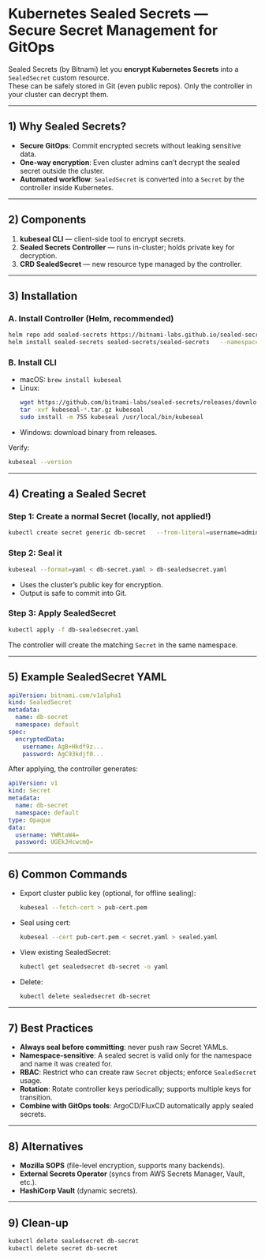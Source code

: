 # Kubernetes Sealed Secrets — Secure Secret Management for GitOps

Sealed Secrets (by Bitnami) let you **encrypt Kubernetes Secrets** into a `SealedSecret` custom resource.  
These can be safely stored in Git (even public repos). Only the controller in your cluster can decrypt them.

---

## 1) Why Sealed Secrets?

- **Secure GitOps**: Commit encrypted secrets without leaking sensitive data.
- **One-way encryption**: Even cluster admins can’t decrypt the sealed secret outside the cluster.
- **Automated workflow**: `SealedSecret` is converted into a `Secret` by the controller inside Kubernetes.

---

## 2) Components

1. **kubeseal CLI** — client-side tool to encrypt secrets.
2. **Sealed Secrets Controller** — runs in-cluster; holds private key for decryption.
3. **CRD SealedSecret** — new resource type managed by the controller.

---

## 3) Installation

### A. Install Controller (Helm, recommended)
```bash
helm repo add sealed-secrets https://bitnami-labs.github.io/sealed-secrets
helm install sealed-secrets sealed-secrets/sealed-secrets   --namespace kube-system
```

### B. Install CLI
- macOS: `brew install kubeseal`
- Linux:
  ```bash
  wget https://github.com/bitnami-labs/sealed-secrets/releases/download/v0.27.0/kubeseal-0.27.0-linux-amd64.tar.gz
  tar -xvf kubeseal-*.tar.gz kubeseal
  sudo install -m 755 kubeseal /usr/local/bin/kubeseal
  ```
- Windows: download binary from releases.

Verify:
```bash
kubeseal --version
```

---

## 4) Creating a Sealed Secret

### Step 1: Create a normal Secret (locally, not applied!)
```bash
kubectl create secret generic db-secret   --from-literal=username=admin   --from-literal=password=Pa$$w0rd   --dry-run=client -o yaml > db-secret.yaml
```

### Step 2: Seal it
```bash
kubeseal --format=yaml < db-secret.yaml > db-sealedsecret.yaml
```
- Uses the cluster’s public key for encryption.
- Output is safe to commit into Git.

### Step 3: Apply SealedSecret
```bash
kubectl apply -f db-sealedsecret.yaml
```
The controller will create the matching `Secret` in the same namespace.

---

## 5) Example SealedSecret YAML

```yaml
apiVersion: bitnami.com/v1alpha1
kind: SealedSecret
metadata:
  name: db-secret
  namespace: default
spec:
  encryptedData:
    username: AgB+Hkdf9z...
    password: AgC93kdjf0...
```

After applying, the controller generates:

```yaml
apiVersion: v1
kind: Secret
metadata:
  name: db-secret
  namespace: default
type: Opaque
data:
  username: YWRtaW4=
  password: UGEkJHcwcmQ=
```

---

## 6) Common Commands

- Export cluster public key (optional, for offline sealing):
  ```bash
  kubeseal --fetch-cert > pub-cert.pem
  ```

- Seal using cert:
  ```bash
  kubeseal --cert pub-cert.pem < secret.yaml > sealed.yaml
  ```

- View existing SealedSecret:
  ```bash
  kubectl get sealedsecret db-secret -o yaml
  ```

- Delete:
  ```bash
  kubectl delete sealedsecret db-secret
  ```

---

## 7) Best Practices

- **Always seal before committing**: never push raw Secret YAMLs.
- **Namespace-sensitive**: A sealed secret is valid only for the namespace and name it was created for.
- **RBAC**: Restrict who can create raw `Secret` objects; enforce `SealedSecret` usage.
- **Rotation**: Rotate controller keys periodically; supports multiple keys for transition.
- **Combine with GitOps tools**: ArgoCD/FluxCD automatically apply sealed secrets.

---

## 8) Alternatives

- **Mozilla SOPS** (file-level encryption, supports many backends).
- **External Secrets Operator** (syncs from AWS Secrets Manager, Vault, etc.).
- **HashiCorp Vault** (dynamic secrets).

---

## 9) Clean-up

```bash
kubectl delete sealedsecret db-secret
kubectl delete secret db-secret
```
